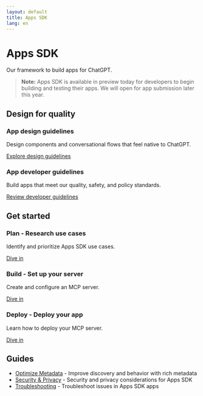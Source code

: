 ```yaml
---
layout: default
title: Apps SDK
lang: en
---
```


# Apps SDK

Our framework to build apps for ChatGPT.

> **Note:** Apps SDK is available in preview today for developers to begin building and testing their apps. We will open for app submission later this year.

## Design for quality

### App design guidelines
Design components and conversational flows that feel native to ChatGPT.

[Explore design guidelines](core-concepts/design-guidelines.md)

### App developer guidelines
Build apps that meet our quality, safety, and policy standards.

[Review developer guidelines](resources/app-developer-guidelines.md)

## Get started

### Plan - Research use cases
Identify and prioritize Apps SDK use cases.

[Dive in](plan/use-case.md)

### Build - Set up your server
Create and configure an MCP server.

[Dive in](build/mcp-server.md)

### Deploy - Deploy your app
Learn how to deploy your MCP server.

[Dive in](deploy/deploy.md)

## Guides

- [Optimize Metadata](guides/optimize-metadata.md) - Improve discovery and behavior with rich metadata
- [Security & Privacy](guides/security-privacy.md) - Security and privacy considerations for Apps SDK
- [Troubleshooting](guides/troubleshooting.md) - Troubleshoot issues in Apps SDK apps
